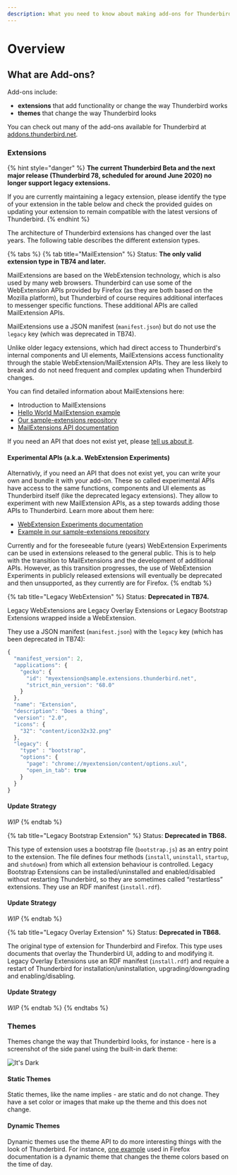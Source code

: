 ```yaml
---
description: What you need to know about making add-ons for Thunderbird.
---
```


# Overview

## What are Add-ons?

Add-ons include:

* **extensions** that add functionality or change the way Thunderbird works
* **themes** that change the way Thunderbird looks

You can check out many of the add-ons available for Thunderbird at [addons.thunderbird.net](https://addons.thunderbird.net).

### Extensions

{% hint style="danger" %}
**The current Thunderbird Beta and the next major release \(Thunderbird 78, scheduled for around June 2020\) no longer support legacy extensions.**

If you are currently maintaining a legacy extension, please identify the type of your extension in the table below and check the provided guides on updating your extension to remain compatible with the latest versions of Thunderbird.
{% endhint %}

The architecture of Thunderbird extensions has changed over the last years. The following table describes the different extension types.

{% tabs %}
{% tab title="MailExtension" %}
Status: **The only valid extension type in TB74 and later.**

MailExtensions are based on the WebExtension technology, which is also used by many web browsers. Thunderbird can use some of the WebExtension APIs provided by Firefox \(as they are both based on the Mozilla platform\), but Thunderbird of course requires additional interfaces to messenger specific functions. These additional APIs are called MailExtension APIs.

MailExtensions use a JSON manifest \(`manifest.json`\) but do not use the `legacy` key \(which was deprecated in TB74\).

Unlike older legacy extensions, which had direct access to Thunderbird's internal components and UI elements, MailExtensions access functionality through the stable WebExtension/MailExtension APIs. They are less likely to break and do not need frequent and complex updating when Thunderbird changes.

You can find detailed information about MailExtensions here:

* Introduction to MailExtensions
* [Hello World MailExtension example](https://developer.thunderbird.net/add-ons/examples/hello-world-add-on)
* [Our sample-extensions repository](https://github.com/thundernest/sample-extensions/tree/master/experiment)
* [MailExtensions API documentation](https://thunderbird-webextensions.readthedocs.io/)

If you need an API that does not exist yet, please [tell us about it](https://bugzilla.mozilla.org/enter_bug.cgi?product=Thunderbird&component=Add-Ons%3A+Extensions+API).

#### Experimental APIs \(a.k.a. WebExtension Experiments\)

Alternativly, if you need an API that does not exist yet, you can write your own and bundle it with your add-on. These so called experimental APIs have access to the same functions, components and UI elements as Thunderbird itself \(like the deprecated legacy extensions\). They allow to experiment with new MailExtension APIs, as a step towards adding those APIs to Thunderbird. Learn more about them here:

* [WebExtension Experiments documentation](https://thunderbird-webextensions.readthedocs.io/en/68/how-to/experiments.html)
* [Example in our sample-extensions repository](https://github.com/thundernest/sample-extensions/tree/master/experiment)

Currently and for the foreseeable future \(years\) WebExtension Experiments can be used in extensions released to the general public. This is to help with the transition to MailExtensions and the development of additional APIs. However, as this transition progresses, the use of WebExtension Experiments in publicly released extensions will eventually be deprecated and then unsupported, as they currently are for Firefox.
{% endtab %}

{% tab title="Legacy WebExtension" %}
Status: **Deprecated in TB74.**

Legacy WebExtensions are Legacy Overlay Extensions or Legacy Bootstrap Extensions wrapped inside a WebExtension.

They use a JSON manifest \(`manifest.json`\) with the `legacy` key \(which has been deprecated in TB74\):

```javascript
{
  "manifest_version": 2,
  "applications": {
    "gecko": {
      "id": "myextension@sample.extensions.thunderbird.net",
      "strict_min_version": "68.0"
    }
  },
  "name": "Extension",
  "description": "Does a thing",
  "version": "2.0",
  "icons": {
    "32": "content/icon32x32.png"
  },
  "legacy": {
    "type" : "bootstrap",
    "options": {
      "page": "chrome://myextension/content/options.xul",
      "open_in_tab": true
    }
  }
}
```

#### Update Strategy

_WIP_
{% endtab %}

{% tab title="Legacy Bootstrap Extension" %}
Status: **Deprecated in TB68.**

This type of extension uses a bootstrap file \(`bootstrap.js`\) as an entry point to the extension. The file defines four methods \(`install`, `uninstall`, `startup`, and `shutdown`\) from which all extension behaviour is controlled. Legacy Bootstrap Extensions can be installed/uninstalled and enabled/disabled without restarting Thunderbird, so they are sometimes called “restartless” extensions. They use an RDF manifest \(`install.rdf`\).

#### Update Strategy

_WIP_
{% endtab %}

{% tab title="Legacy Overlay Extension" %}
Status: **Deprecated in TB68.**

The original type of extension for Thunderbird and Firefox. This type uses documents that overlay the Thunderbird UI, adding to and modifying it. Legacy Overlay Extensions use an RDF manifest \(`install.rdf`\) and require a restart of Thunderbird for installation/uninstallation, upgrading/downgrading and enabling/disabling.

#### Update Strategy

_WIP_
{% endtab %}
{% endtabs %}

### Themes

Themes change the way that Thunderbird looks, for instance - here is a screenshot of the side panel using the built-in dark theme:

![It&apos;s Dark](../.gitbook/assets/screenshot-from-2019-03-23-13-47-57.png)

#### Static Themes

Static themes, like the name implies - are static and do not change. They have a set color or images that make up the theme and this does not change.

#### Dynamic Themes

Dynamic themes use the theme API to do more interesting things with the look of Thunderbird. For instance, [one example](https://developer.mozilla.org/en-US/docs/Mozilla/Add-ons/Themes/Theme_concepts#Dynamic_themes) used in Firefox documentation is a dynamic theme that changes the theme colors based on the time of day.

